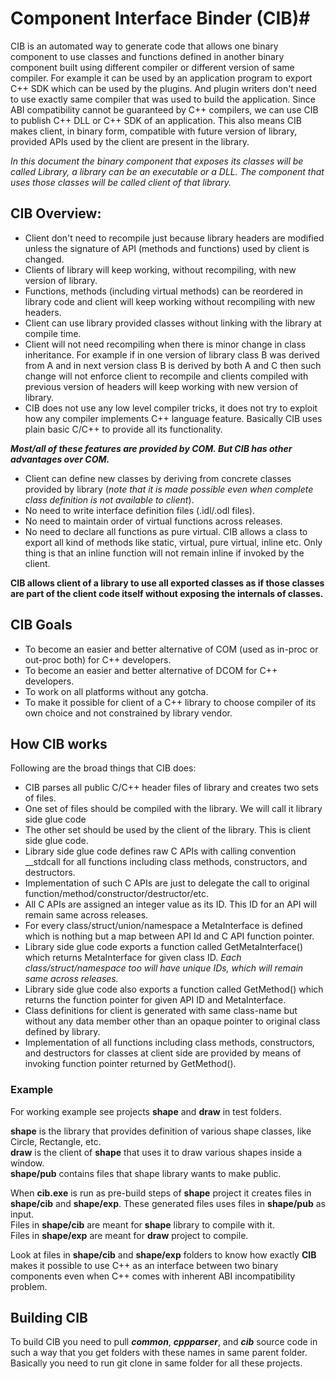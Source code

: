 # Component Interface Binder (CIB)#
CIB is an automated way to generate code that allows one binary component to use classes and functions defined in another binary component built using different compiler or different version of same compiler.
For example it can be used by an application program to export C++ SDK which can be used by the plugins. And plugin writers don't need to use exactly same compiler that was used to build the application. Since ABI compatibility cannot be guaranteed by C++ compilers, we can use CIB to publish C++ DLL or C++ SDK of an application. This also means CIB makes client, in binary form, compatible with future version of library, provided APIs used by the client are present in the library.

*In this document the binary component that exposes its classes will be called Library, a library can be an executable or a DLL. The component that uses those classes will be called client of that library.*

## CIB Overview: ##
  - Client don't need to recompile just because library headers are modified unless the signature of API (methods and functions) used by client is changed.
  - Clients of library will keep working, without recompiling, with new version of library.
  - Functions, methods (including virtual methods) can be reordered in library code and client will keep working without recompiling with new headers.
  - Client can use library provided classes without linking with the library at compile time.
  - Client will not need recompiling when there is minor change in class inheritance. For example if in one version of library class B was derived from A and in next version class B is derived by both A and C then such change will not enforce client to recompile and clients compiled with previous version of headers will keep working with new version of library.
  - CIB does not use any low level compiler tricks, it does not try to exploit how any compiler implements C++ language feature. Basically CIB uses plain basic C/C++ to provide all its functionality.

 ***Most/all of these features are provided by COM. But CIB has other advantages over COM.***

  - Client can define new classes by deriving from concrete classes provided by library (*note that it is made possible even when complete class definition is not available to client*).
  - No need to write interface definition files (.idl/.odl files).
  - No need to maintain order of virtual functions across releases.
  - No need to declare all functions as pure virtual. CIB allows a class to export all kind of methods like static, virtual, pure virtual, inline etc. Only thing is that an inline function will not remain inline if invoked by the client.

 **CIB allows client of a library to use all exported classes as if those classes are part of the client code itself without exposing the internals of classes.**

## CIB Goals ##
 - To become an easier and better alternative of COM (used as in-proc or out-proc both) for C++ developers.
 - To become an easier and better alternative of DCOM for C++ developers.
 - To work on all platforms without any gotcha.
 - To make it possible for client of a C++ library to choose compiler of its own choice and not constrained by library vendor.


## How CIB works ##
 Following are the broad things that CIB does:

  - CIB parses all public C/C++ header files of library and creates two sets of files.
  - One set of files should be compiled with the library. We will call it library side glue code
  - The other set should be used by the client of the library. This is client side glue code.
  - Library side glue code defines raw C APIs with calling convention __stdcall for all functions including class methods, constructors, and destructors.
  - Implementation of such C APIs are just to delegate the call to original function/method/constructor/destructor/etc.
  - All C APIs are assigned an integer value as its ID. This ID for an API will remain same across releases.
  - For every class/struct/union/namespace a MetaInterface is defined which is nothing but a map between API Id and C API function pointer.
  - Library side glue code exports a function called GetMetaInterface() which returns MetaInterface for given class ID. *Each class/struct/namespace too will have unique IDs, which will remain same across releases.*
  - Library side glue code also exports a function called GetMethod() which returns the function pointer for given API ID and MetaInterface.
  - Class definitions for client is generated with same class-name but without any data member other than an opaque pointer to original class defined by library.
  - Implementation of all functions including class methods, constructors, and destructors for classes at client side are provided by means of invoking function pointer returned by GetMethod().

### Example ###
For working example see projects **shape** and **draw** in test folders.

**shape** is the library that provides definition of various shape classes, like Circle, Rectangle, etc.  
**draw** is the client of **shape** that uses it to draw various shapes inside a window.  
**shape/pub** contains files that shape library wants to make public.

When **cib.exe** is run as pre-build steps of **shape** project it creates files in **shape/cib** and **shape/exp**. These generated files uses files in **shape/pub** as input.   
Files in **shape/cib** are meant for **shape** library to compile with it.  
Files in **shape/exp** are meant for **draw** project to compile.

Look at files in **shape/cib** and **shape/exp** folders to know how exactly **CIB** makes it possible to use C++ as an interface between two binary components even when C++ comes with inherent ABI incompatibility problem.

## Building CIB ##
To build CIB you need to pull ***common***, ***cppparser***, and ***cib*** source code in such a way that you get folders with these names in same parent folder. Basically you need to run git clone in same folder for all these projects.